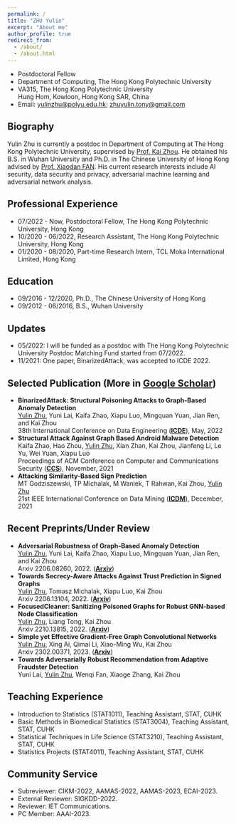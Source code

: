 ```yaml
---
permalink: /
title: "ZHU Yulin"
excerpt: "About me"
author_profile: true
redirect_from: 
  - /about/
  - /about.html
---
```


- Postdoctoral Fellow
- Department of Computing, The Hong Kong Polytechnic University  
- VA315, The Hong Kong Polytechnic University<br> 
  Hung Hom, Kowloon, Hong Kong SAR, China
- Email: yulinzhu@polyu.edu.hk; zhuyulin.tony@gmail.com

## Biography
Yulin Zhu is currently a postdoc in Department of Computing at The Hong Kong Polytechnic University, supervised by [Prof. Kai Zhou](https://www4.comp.polyu.edu.hk/~kaizhou/). He obtained his B.S. in Wuhan University and Ph.D. in The Chinese University of Hong Kong advised by [Prof. Xiaodan FAN](https://www.sta.cuhk.edu.hk/xfan). His current research interests include AI security, data security and privacy, adversarial machine learning and adversarial network analysis.

## Professional Experience
- 07/2022 - Now,     Postdoctoral Fellow, The Hong Kong Polytechnic University, Hong Kong
- 10/2020 - 06/2022, Research Assistant, The Hong Kong Polytechnic University, Hong Kong
- 01/2020 - 08/2020, Part-time Research Intern, TCL Moka International Limited, Hong Kong

## Education
- 09/2016 - 12/2020, Ph.D., The Chinese University of Hong Kong
- 09/2012 - 06/2016, B.S., Wuhan University

## Updates
- 05/2022: I will be funded as a postdoc with The Hong Kong Polytechnic University Postdoc Matching Fund started from 07/2022.
- 11/2021: One paper, BinarizedAttack, was accepted to ICDE 2022.

## Selected Publication (More in [Google Scholar](https://scholar.google.com/citations?user=-MGpGisAAAAJ&hl=zh-CN)) 
- **BinarizedAttack: Structural Poisoning Attacks to Graph-Based Anomaly Detection**<br>
  <u>Yulin Zhu</u>, Yuni Lai, Kaifa Zhao, Xiapu Luo, Mingquan Yuan, Jian Ren, and Kai Zhou   
  38th International Conference on Data Engineering ([**ICDE**](https://icde2022.ieeecomputer.my/)), May, 2022  
- **Structural Attack Against Graph Based Android Malware Detection**<br>
  Kaifa Zhao, Hao Zhou, <u>Yulin Zhu</u>, Xian Zhan, Kai Zhou, Jianfeng Li, Le Yu, Wei Yuan, Xiapu Luo<br> 
  Proceedings of ACM Conference on Computer and Communications Security ([**CCS**](https://www.sigsac.org/ccs/CCS2021/)), November, 2021  
- **Attacking Similarity-Based Sign Prediction**<br>
  MT Godziszewski, TP Michalak, M Waniek, T Rahwan, Kai Zhou, <u>Yulin Zhu</u><br>
  21st IEEE International Conference on Data Mining ([**ICDM**](https://icdm2021.auckland.ac.nz/)), December, 2021  

## Recent Preprints/Under Review
- **Adversarial Robustness of Graph-Based Anomaly Detection**<br>
  <u>Yulin Zhu</u>, Yuni Lai, Kaifa Zhao, Xiapu Luo, Mingquan Yuan, Jian Ren, and Kai Zhou<br>
  Arxiv 2206.08260, 2022. ([**Arxiv**](https://arxiv.org/abs/2206.08260v1))
- **Towards Secrecy-Aware Attacks Against Trust Prediction in Signed Graphs**<br>
  <u>Yulin Zhu</u>, Tomasz Michalak, Xiapu Luo, Kai Zhou<br>
  Arxiv 2206.13104, 2022. ([**Arxiv**](https://arxiv.org/abs/2206.13104))
- **FocusedCleaner: Sanitizing Poisoned Graphs for Robust GNN-based Node Classification**<br>
  <u>Yulin Zhu</u>, Liang Tong, Kai Zhou<br>
  Arxiv 2210.13815, 2022. ([**Arxiv**](https://arxiv.org/abs/2210.13815))
- **Simple yet Effective Gradient-Free Graph Convolutional Networks**<br>
  <u>Yulin Zhu</u>, Xing Ai, Qimai Li, Xiao-Ming Wu, Kai Zhou<br>
  Arxiv 2302.00371, 2023. ([**Arxiv**](https://arxiv.org/abs/2302.00371))
- **Towards Adversarially Robust Recommendation from Adaptive Fraudster Detection**<br>
  Yuni Lai, <u>Yulin Zhu</u>, Wenqi Fan, Xiaoge Zhang, Kai Zhou<br> 

## Teaching Experience
- Introduction to Statistics (STAT1011), Teaching Assistant, STAT, CUHK
- Basic Methods in Biomedical Statistics (STAT3004), Teaching Assistant, STAT, CUHK
- Statistical Techniques in Life Science (STAT3210), Teaching Assistant, STAT, CUHK
- Statistics Projects (STAT4011), Teaching Assistant, STAT, CUHK

## Community Service
- Subreviewer: CIKM-2022, AAMAS-2022, AAMAS-2023, ECAI-2023.
- External Reviewer: SIGKDD-2022.
- Reviewer: IET Communications.
- PC Member: AAAI-2023.
